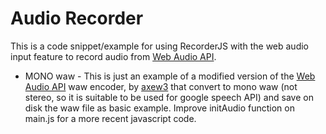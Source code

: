 # Audio Recorder

This is a code snippet/example for using RecorderJS with the web audio input feature to record audio from
[Web Audio API](https://dvcs.w3.org/hg/audio/raw-file/tip/webaudio/specification.html).  
- MONO waw -
This is just an example of a modified version of the [Web Audio API](https://github.com/cwilso/AudioRecorder)
waw encoder, by [axew3](https://www.axew3.com/w3/)
that convert to mono waw (not stereo, so it is suitable to be used for google speech API) and save on disk the waw file as basic example.
Improve initAudio function on main.js for a more recent javascript code.
